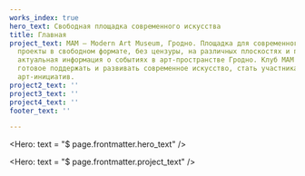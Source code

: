 ```yaml
---
works_index: true
hero_text: Свободная площадка современного искусства
title: Главная
project_text: МАМ — Modern Art Museum, Гродно. Площадка для современного искусства,
  проекты в свободном формате, без цензуры, на различных плоскостях и поверхностях,
  актуальная информация о событиях в арт-пространстве Гродно. Клуб MAM — сообщество,
  готовое поддержать и развивать современное искусство, стать участниками, спонсорами
  арт-инициатив.
project2_text: ''
project3_text: ''
project4_text: ''
footer_text: ''

---
```

<transition name = "router-anim" enter-active-class = "animate__animated animate__fadeIn" leave-active-class = "animate__animated animate__fadeIn"> <Hero: text = "$ page.frontmatter.hero_text" /> </transition>

<ClientOnly> <WorksList /> </ClientOnly>

<Hero: text = "$ page.frontmatter.project_text" /> <ClientOnly> <ProjectList /> </ClientOnly>